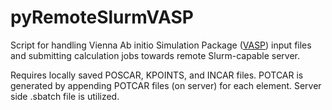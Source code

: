 # pyRemoteSlurmVASP

Script for handling Vienna Ab initio Simulation Package ([VASP](https://www.vasp.at)) input files and submitting calculation jobs towards remote Slurm-capable server.

Requires locally saved POSCAR, KPOINTS, and INCAR files. POTCAR is generated by appending POTCAR files (on server) for each element. Server side .sbatch file is utilized.